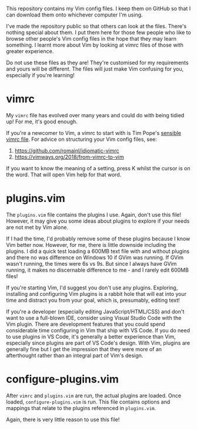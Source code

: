 This repository contains my Vim config files. I keep them on GitHub so that I can 
download them onto whichever computer I'm using.

I've made the repository public so that others can look at the files. There's nothing special about them. I put them here for those few people who like to browse other people's Vim config files in the hope that they may learn something. I learnt more about Vim by looking at vimrc files of those with greater experience.

Do not use these files as they are! They're customised for my requirements and yours will be different. The files will just make Vim confusing for you, especially if you're learning! 

# vimrc

My `vimrc` file has evolved over many years and could do with being tidied up! For me, it's good enough.

If you're a newcomer to Vim, a vimrc to start with is Tim Pope's [sensible vimrc file](https://github.com/tpope/vim-sensible). For advice on structuring your Vim config files, see:
1. https://github.com/romainl/idiomatic-vimrc 
2. https://vimways.org/2018/from-vimrc-to-vim

If you want to know the meaning of a setting, press K whilst the cursor is on the word. That will open Vim help for that word.

# plugins.vim

The `plugins.vim` file contains the plugins I use. Again, don't use this file! However, it may give you some ideas about plugins to explore if your needs are not met by Vim alone.

If I had the time, I'd probably remove some of these plugins because I know Vim better now. However, for me, there is little downside including the plugins. I did a quick test loading a 600MB text file with and without plugins and there no was difference on Windows 10 if GVim was running. If GVim wasn't running, the times were 6s vs 9s. But since I always have GVim running, it makes no discernable difference to me - and I rarely edit 600MB files!

If you're starting Vim, I'd suggest you don't use any plugins. Exploring, installing and configuring Vim plugins is a rabbit hole that will eat into your time and distract you from your goal, which is, presumably, editing text!

If you're a developer (especially editing JavaScript/HTML/CSS) and don't want to use a full-blown IDE, consider using Visual Studio Code with the Vim plugin. There are development features that you could spend considerable time configuring in Vim that ship with VS Code. If you do need to use plugins in VS Code, it's generally a better experience than Vim, especially since plugins are part of VS Code's design. With Vim, plugins are generally fine but I get the impression that they were more of an afterthought rather than an integral part of Vim's design.

# configure-plugins.vim

After `vimrc` and `plugins.vim` are run, the actual plugins are loaded. Once loaded, `configure-plugins.vim` is run. This file contains options and mappings that relate to the plugins referenced in `plugins.vim`.

Again, there is very little reason to use this file!
